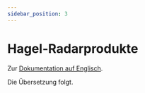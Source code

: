 ```yaml
---
sidebar_position: 3
---
```


# Hagel-Radarprodukte

Zur [Dokumentation auf Englisch](https://opendatadocs.meteoswiss.ch/d-radar-data/d3-hail-radar-products).

Die Übersetzung folgt.
